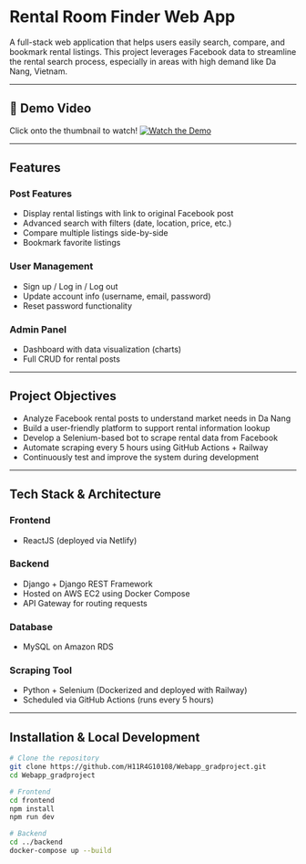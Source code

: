 # Rental Room Finder Web App

A full-stack web application that helps users easily search, compare, and bookmark rental listings. This project leverages Facebook data to streamline the rental search process, especially in areas with high demand like Da Nang, Vietnam.

---

## 🎥 Demo Video
Click onto the thumbnail to watch!
[![Watch the Demo](https://img.youtube.com/vi/NGFTKg_bF8A/maxresdefault.jpg)](https://www.youtube.com/watch?v=NGFTKg_bF8A)

---

## Features

### Post Features
- Display rental listings with link to original Facebook post
- Advanced search with filters (date, location, price, etc.)
- Compare multiple listings side-by-side
- Bookmark favorite listings

### User Management
- Sign up / Log in / Log out
- Update account info (username, email, password)
- Reset password functionality

### Admin Panel
- Dashboard with data visualization (charts)
- Full CRUD for rental posts

---

## Project Objectives
- Analyze Facebook rental posts to understand market needs in Da Nang
- Build a user-friendly platform to support rental information lookup
- Develop a Selenium-based bot to scrape rental data from Facebook
- Automate scraping every 5 hours using GitHub Actions + Railway
- Continuously test and improve the system during development

---

## Tech Stack & Architecture

### Frontend
- ReactJS (deployed via Netlify)

### Backend
- Django + Django REST Framework
- Hosted on AWS EC2 using Docker Compose
- API Gateway for routing requests

### Database
- MySQL on Amazon RDS

### Scraping Tool
- Python + Selenium (Dockerized and deployed with Railway)
- Scheduled via GitHub Actions (runs every 5 hours)

---

## Installation & Local Development

```bash
# Clone the repository
git clone https://github.com/H11R4G10108/Webapp_gradproject.git
cd Webapp_gradproject

# Frontend
cd frontend
npm install
npm run dev

# Backend
cd ../backend
docker-compose up --build
